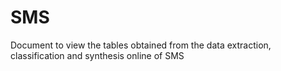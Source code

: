 # SMS
Document to view the tables obtained from the data extraction, classification and synthesis online of SMS
